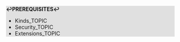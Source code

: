 <div style="margin:2em; background-color: #e0e0e0;">

<strong>↩PREREQUISITES↩</strong>

 * Kinds_TOPIC
 * Security_TOPIC
 * Extensions_TOPIC

</div>

